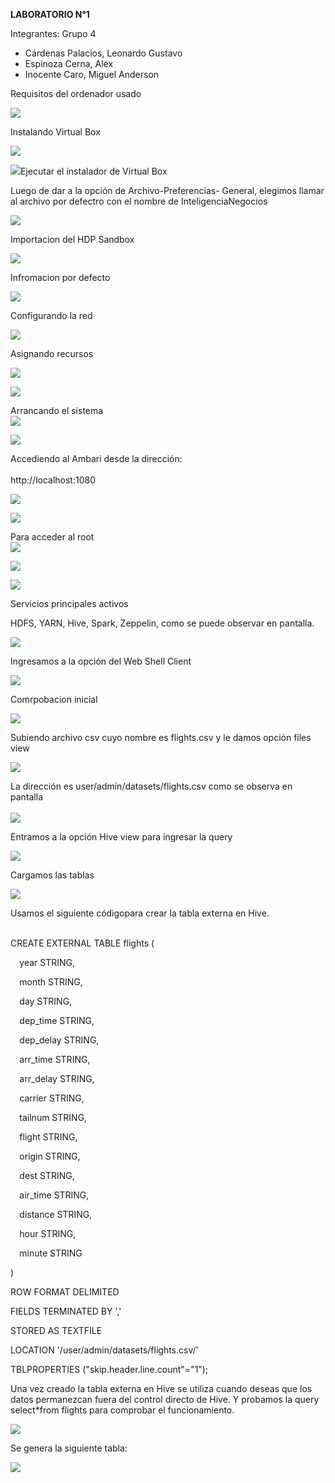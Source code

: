 ﻿**LABORATORIO N°1**

Integrantes:                                                                                                                   Grupo 4

- Cárdenas Palacios, Leonardo Gustavo
- Espinoza Cerna, Alex
- Inocente Caro, Miguel Anderson


Requisitos del ordenador usado

![](imagenes/Aspose.Words.f926092b-9ef6-410d-8fcc-eacb01ecb3dc.001.png)

Instalando Virtual Box

![](Aspose.Words.f926092b-9ef6-410d-8fcc-eacb01ecb3dc.002.png)

![](Aspose.Words.f926092b-9ef6-410d-8fcc-eacb01ecb3dc.003.png)Ejecutar el instalador de Virtual Box


Luego de dar a la opción de Archivo-Preferencias- General, elegimos llamar al archivo por defectro con el nombre de InteligenciaNegocios

![](Aspose.Words.f926092b-9ef6-410d-8fcc-eacb01ecb3dc.004.png)


Importacion del HDP Sandbox

![](Aspose.Words.f926092b-9ef6-410d-8fcc-eacb01ecb3dc.005.png)

Infromacion por defecto

![](Aspose.Words.f926092b-9ef6-410d-8fcc-eacb01ecb3dc.006.png)



Configurando la red

![](Aspose.Words.f926092b-9ef6-410d-8fcc-eacb01ecb3dc.007.png)

Asignando recursos

![](Aspose.Words.f926092b-9ef6-410d-8fcc-eacb01ecb3dc.008.png)

![](Aspose.Words.f926092b-9ef6-410d-8fcc-eacb01ecb3dc.009.png)

Arrancando el sistema\
![](Aspose.Words.f926092b-9ef6-410d-8fcc-eacb01ecb3dc.010.png)


![](Aspose.Words.f926092b-9ef6-410d-8fcc-eacb01ecb3dc.011.png)


Accediendo al Ambari desde la dirección: \
\
http://localhost:1080 

![](Aspose.Words.f926092b-9ef6-410d-8fcc-eacb01ecb3dc.012.png)

![](Aspose.Words.f926092b-9ef6-410d-8fcc-eacb01ecb3dc.013.png)

Para acceder al root\
![](Aspose.Words.f926092b-9ef6-410d-8fcc-eacb01ecb3dc.014.png)

![](Aspose.Words.f926092b-9ef6-410d-8fcc-eacb01ecb3dc.015.png)



![](Aspose.Words.f926092b-9ef6-410d-8fcc-eacb01ecb3dc.016.png)



Servicios principales activos 

HDFS, YARN, Hive, Spark, Zeppelin, como se puede observar en pantalla.

![](Aspose.Words.f926092b-9ef6-410d-8fcc-eacb01ecb3dc.017.png)













Ingresamos a la opción del Web Shell Client

![](Aspose.Words.f926092b-9ef6-410d-8fcc-eacb01ecb3dc.018.png)

Comrpobacion inicial

![](Aspose.Words.f926092b-9ef6-410d-8fcc-eacb01ecb3dc.019.png)

Subiendo archivo csv cuyo nombre es flights.csv y le damos opción files view

![](Aspose.Words.f926092b-9ef6-410d-8fcc-eacb01ecb3dc.020.png)



La dirección es user/admin/datasets/flights.csv como se observa en pantalla\
\
![](Aspose.Words.f926092b-9ef6-410d-8fcc-eacb01ecb3dc.021.png)

Entramos a la opción Hive view para ingresar la query 

![](Aspose.Words.f926092b-9ef6-410d-8fcc-eacb01ecb3dc.022.png)




Cargamos las tablas


![](Aspose.Words.f926092b-9ef6-410d-8fcc-eacb01ecb3dc.023.png)

Usamos el siguiente códigopara crear la tabla externa en Hive.

\
CREATE EXTERNAL TABLE flights (

`  `year STRING,

`  `month STRING,

`  `day STRING,

`  `dep\_time STRING,

`  `dep\_delay STRING,

`  `arr\_time STRING,

`  `arr\_delay STRING,

`  `carrier STRING,

`  `tailnum STRING,

`  `flight STRING,

`  `origin STRING,

`  `dest STRING,

`  `air\_time STRING,

`  `distance STRING,

`  `hour STRING,

`  `minute STRING

)

ROW FORMAT DELIMITED

FIELDS TERMINATED BY ','

STORED AS TEXTFILE

LOCATION '/user/admin/datasets/flights.csv/'

TBLPROPERTIES ("skip.header.line.count"="1");



Una vez creado la  tabla externa en Hive se utiliza cuando deseas que los datos permanezcan fuera del control directo de Hive. Y probamos la query select\*from flights para comprobar el funcionamiento.

![](Aspose.Words.f926092b-9ef6-410d-8fcc-eacb01ecb3dc.024.png)



Se genera la siguiente tabla:

![](Aspose.Words.f926092b-9ef6-410d-8fcc-eacb01ecb3dc.025.png)

